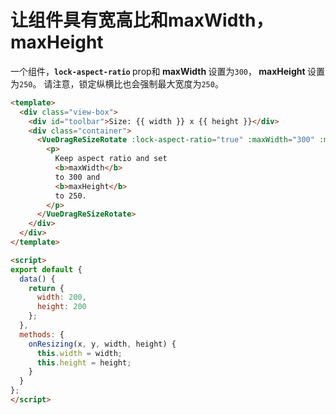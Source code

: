 # 让组件具有宽高比和maxWidth，maxHeight

一个组件，<b>`lock-aspect-ratio` </b> prop和<b> maxWidth </b>设置为`300`，<b> maxHeight </b>设置为`250`。 请注意，锁定纵横比也会强制最大宽度为`250`。


```html
<template>
  <div class="view-box">
    <div id="toolbar">Size: {{ width }} x {{ height }}</div>
    <div class="container">
      <VueDragReSizeRotate :lock-aspect-ratio="true" :maxWidth="300" :maxHeight="250" @resizing="onResizing">
        <p>
          Keep aspect ratio and set
          <b>maxWidth</b>
          to 300 and
          <b>maxHeight</b>
          to 250.
        </p>
      </VueDragReSizeRotate>
    </div>
  </div>
</template>

<script>
export default {
  data() {
    return {
      width: 200,
      height: 200
    };
  },
  methods: {
    onResizing(x, y, width, height) {
      this.width = width;
      this.height = height;
    }
  }
};
</script>
```
